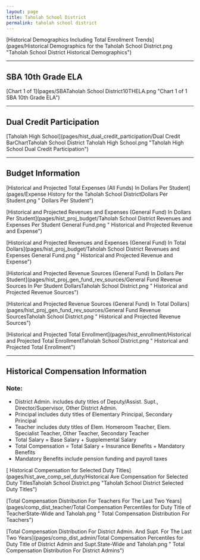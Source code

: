 ```yaml
---
layout: page
title: Taholah School District
permalink: taholah school district
---
```



[Historical Demographics Including Total Enrollment Trends](pages/Historical Demographics for the Taholah School District.png "Taholah School District Historical Demographics")

___

## SBA 10th Grade ELA

[Chart 1 of 1](pages/SBATaholah School District10THELA.png "Chart 1 of 1 SBA 10th Grade ELA")


___

## Dual Credit Participation

[Taholah High School](pages/hist_dual_credit_participation/Dual Credit BarChartTaholah School District Taholah High School.png "Taholah High School Dual Credit Participation")


___

## Budget Information

[Historical and Projected Total Expenses (All Funds) In Dollars Per Student](pages/Expense History for the Taholah School DistrictDollars Per Student.png " Dollars Per Student")

[Historical and Projected Revenues and Expenses (General Fund) In Dollars Per Student](pages/hist_proj_budget/Taholah School District Revenues and Expenses Per Student General Fund.png " Historical and Projected Revenue and Expense")

[Historical and Projected Revenues and Expenses (General Fund) In Total Dollars](pages/hist_proj_budget/Taholah School District Revenues and Expenses General Fund.png " Historical and Projected Revenue and Expense")

[Historical and Projected Revenue Sources (General Fund) In Dollars Per Student](pages/hist_proj_gen_fund_rev_sources/General Fund Revenue Sources In Per Student DollarsTaholah School District.png " Historical and Projected Revenue Sources")

[Historical and Projected Revenue Sources (General Fund) In Total Dollars](pages/hist_proj_gen_fund_rev_sources/General Fund Revenue SourcesTaholah School District.png " Historical and Projected Revenue Sources")

[Historical and Projected Total Enrollment](pages/hist_enrollment/Historical and Projected Total EnrollmentTaholah School District.png " Historical and Projected Total Enrollment")


___

## Historical Compensation Information
### Note:
- District Admin. includes duty titles of Deputy/Assist. Supt., Director/Supervisor, Other District Admin.
- Principal includes duty titles of Elementary Principal, Secondary Principal
- Teacher includes duty titles of Elem. Homeroom Teacher, Elem. Specialist Teacher, Other Teacher, Secondary Teacher
- Total Salary = Base Salary + Supplemental Salary
- Total Compensation = Total Salary + Insurance Benefits + Mandatory Benefits
- Mandatory Benefits include pension funding and payroll taxes

[ Historical Compensation for Selected Duty Titles](pages/hist_ave_comp_sel_duty/Historical Ave Compensation for Selected Duty TitlesTaholah School District.png "Taholah School District Selected Duty Titles")

[Total Compensation Distribution For Teachers For The Last Two Years](pages/comp_dist_teacher/Total Compensation Percentiles for Duty Title of TeacherState-Wide and Taholah.png " Total Compensation Distribution For Teachers")

[Total Compensation Distribution For District Admin. And Supt. For The Last Two Years](pages/comp_dist_admin/Total Compensation Percentiles for Duty Title of District Admin and Supt.State-Wide and Taholah.png " Total Compensation Distribution For District Admins")

